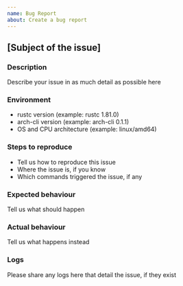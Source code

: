 ```yaml
---
name: Bug Report
about: Create a bug report
---
```


## [Subject of the issue]

### Description

Describe your issue in as much detail as possible here

### Environment

* rustc version (example: rustc 1.81.0)
* arch-cli version (example: arch-cli 0.1.1)
* OS and CPU architecture (example: linux/amd64)

### Steps to reproduce

* Tell us how to reproduce this issue <br />
* Where the issue is, if you know <br />
* Which commands triggered the issue, if any

### Expected behaviour

Tell us what should happen

### Actual behaviour

Tell us what happens instead

### Logs

Please share any logs here that detail the issue, if they exist
